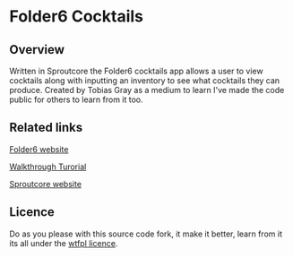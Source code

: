 # Folder6 Cocktails
## Overview
Written in Sproutcore the Folder6 cocktails app allows a user to view cocktails along with inputting an inventory to see what cocktails they can produce. Created by Tobias Gray as a medium to learn I've made the code public for others to learn from it too.

## Related links
[Folder6 website](http://www.folder6.com)

[Walkthrough Turorial](http://www.folder6.com/articles/2014/10/sproutcore-cocktails-tutorial)

[Sproutcore website](http://www.sproutcore.com)

## Licence
Do as you please with this source code fork, it make it better, learn from it its all under the [wtfpl licence](http://www.wtfpl.net/).